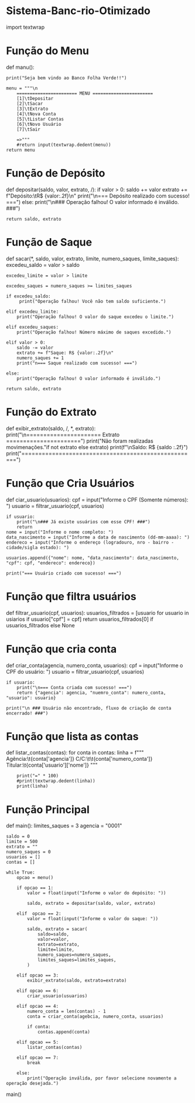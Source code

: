 # Sistema-Banc-rio-Otimizado

import textwrap

# Função do Menu
def manu():
    
    print("Seja bem vindo ao Banco Folha Verde!!")
    
    menu = """\n
        ======================= MENU =======================
        [1]\tDepositar
        [2]\tSacar
        [3]\tExtrato
        [4]\tNova Conta
        [5]\tListar Contas
        [6]\tNovo Usuário
        [7]\tSair

        =>"""
        #return input(textwrap.dedent(menu))
    return menu

# Função de Depósito
def depositar(saldo, valor, extrato, /):
    if valor > 0:
        saldo += valor
        extrato += f"Depósito:\tR$ {valor:.2f}\n"
        print("\n=== Depósito realizado com sucesso! ===")
    else:
        print("\n### Operação falhou! O valor informado é inválido. ###")
    
    return saldo, extrato

# Função de Saque
def sacar(*, saldo, valor, extrato, limite, numero_saques, limite_saques):
    excedeu_saldo = valor > saldo
        
    excedeu_limite = valor > limite
        
    excedeu_saques = numero_saques >= limites_saques
        
    if excedeu_saldo:
         print("Operação falhou! Você não tem saldo suficiente.")
            
    elif excedeu_limite:
        print("Operação falhou! O valor do saque excedeu o limite.")
            
    elif excedeu_saques:
        print("Operação falhou! Número máximo de saques excedido.")
            
    elif valor > 0:
        saldo -= valor
        extrato += f"Saque: R$ {valor:.2f}\n"
        numero_saques += 1
        print("n=== Saque realizado com sucesso! ===")
            
    else:
        print("Operação falhou! O valor informado é inválido.")

    return saldo, extrato

# Função do Extrato
def exibir_extrato(saldo, /, *, extrato):
    print("\n====================== Extrato ======================")
    print("Não foram realizadas movimenações."if not extrato else extrato)
    print(f"\nSaldo: R$ {saldo :.2f}")
    print("====================================================")

# Função que Cria Usuários
def ciar_usuario(usuarios):
    cpf = input("Informe o CPF (Somente números): ")
    usuario = filtrar_usuario(cpf, usuarios)
    
    if usuario:
        print("\n### Já existe usuários com esse CPF! ###")
        return
    nome = input("Informe o nome completo: ")
    data_nascimento = input("Informe a data de nascimento (dd-mm-aaaa): ")
    endereco = input("Informe o endereço (logradouro, nro - bairro - cidade/sigla estado): ")
    
    usuarios.append({"nome": nome, "data_nascimento": data_nascimento, "cpf": cpf, "endereco": endereco})
    
    print("=== Usuário criado com sucesso! ===")

# Função que filtra usuários
def filtrar_usuario(cpf, usuarios):
    usuarios_filtrados = [usuario for usuario in usiarios if usuario["cpf"] = cpf]
    return usuarios_filtrados[0] if usuarios_filtrados else None

# Função que cria conta
def criar_conta(agencia, numero_conta, usuarios):
    cpf = input("Informe o CPF do usuário: ")
    usuario = filtrar_usuario(cpf, usuarios)
    
    if usuario:
        print("\n=== Conta criada com sucesso! ===")
        return {"agencia": agencia, "nuemro_conta": numero_conta, "usuario": usuario}
    
    print("\n ### Usuário não encontrado, fluxo de criação de conta encerrado! ###")

# Função que lista as contas
def listar_contas(contas):
    for conta in contas:
        linha = f"""\
            Agência:\t{conta['agencia']}
            C/C:\t\t{conta['numero_conta']}
            Titular:\t{conta['usuario']['nome']}
        """
        
        print("=" * 100)
        #print(textwrap.dedent(linha))
        print(linha)

# Função Principal
def main():
    limites_saques = 3
    agencia = "0001"
    
    saldo = 0
    limite = 500
    extrato = ""
    numero_saques = 0
    usuarios = []
    contas = []
    
    while True:
        opcao = menu()
        
        if opcao == 1:
            valor = float(input("Informe o valor do depósito: "))

            saldo, extrato = depositar(saldo, valor, extrato)

        elif  opcao == 2:
            valor = float(input("Informe o valor do saque: "))

            saldo, extrato = sacar(
                saldo=saldo,
                valor=valor,
                extrato=extrato,
                limite=limite,
                numero_saques=numero_saques,
                limites_saques=limites_saques,
            )

        elif opcao == 3:
            exibir_extrato(saldo, extrato=extrato)
        
        elif opcao == 6:
            criar_usuario(usuarios)
        
        elif opcao == 4:
            numero_conta = len(contas) - 1
            conta = criar_conta(agebcia, numero_conta, usuarios)
            
            if conta:
                contas.append(conta)
            
        elif opcao == 5:
            listar_contas(contas)

        elif opcao == 7:
            break

        else:
            print("Operação inválida, por favor selecione novamente a operação desejada.")

main()
